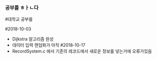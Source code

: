 ### 공부를 ㅎㅏㄴ다
#대학교 공부를

#2018-10-03
- Dijkstra 알고리즘 완성
- 데이터 입력 랜덤화가 아직 
#2018-10-17
 - RecordSystem.c 에서 기존의 레코드에서 새로운 정보를 넣는거에 오류가있음
